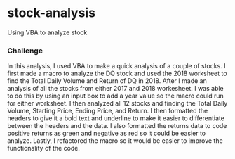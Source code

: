 # stock-analysis
Using VBA to analyze stock
### Challenge
In this analysis, I used VBA to make a quick analysis of a couple of stocks. I first made a macro to analyze the DQ stock and used the 2018 worksheet to find the Total Daily Volume and Return of DQ in 2018. 
After I made an analysis of all the stocks from either 2017 and 2018 workesheet. I was able to do this by using an input box to add a year value so the macro could run for either worksheet. 
I then analyzed all 12 stocks and finding the Total Daily Volume, Starting Price, Ending Price, and Return. I then formatted the headers to give it a bold text and underline to make it easier to differentiate between the headers and the data. I also formatted the returns data to code positive returns as green and negative as red so it could be easier to analyze.
Lastly, I refactored the macro so it would be easier to improve the functionality of the code.
